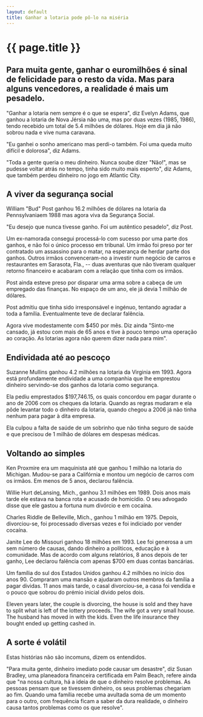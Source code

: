 ```yaml
---
layout: default
title: Ganhar a lotaria pode pô-lo na miséria
---
```


# {{ page.title }}

## Para muita gente, ganhar o euromilhões é sinal de felicidade para o resto da vida. Mas para alguns vencedores, a realidade é mais um pesadelo.

"Ganhar a lotaria nem sempre é o que se espera", diz Evelyn Adams, que ganhou a lotaria de Nova Jérsia não uma, mas por duas vezes (1985, 1986), tendo recebido um total de 5.4 milhões de dólares. Hoje em dia já não sobrou nada e vive numa caravana.

"Eu ganhei o sonho americano mas perdi-o também. Foi uma queda muito difícil e dolorosa", diz Adams.

"Toda a gente queria o meu dinheiro. Nunca soube dizer "Não!", mas se pudesse voltar atrás no tempo, tinha sido muito mais esperto", diz Adams, que também perdeu dinheiro no jogo em Atlantic City.

## A viver da segurança social

William "Bud" Post ganhou 16.2 milhões de dólares na lotaria da Pennsylvaniaem 1988 mas agora viva da Segurança Social.

"Eu desejo que nunca tivesse ganho. Foi um autêntico pesadelo", diz Post.

Um ex-namorada consegui processá-lo com sucesso por uma parte dos ganhos, e não foi o único processo em tribunal. Um irmão foi preso por ter contratado um assassino para o matar, na esperança de herdar parte dos ganhos. Outros irmãos convenceram-no a investir num negócio de carros e restaurantes em Sarasota, Fla., -- duas aventuras que não tiveram qualquer retorno financeiro e acabaram com a relação que tinha com os irmãos.

Post ainda esteve preso por disparar uma arma sobre a cabeça de um empregado das finanças. No espaço de um ano, ele já devia 1 milhão de dólares.

Post admitiu que tinha sido irresponsável e ingénuo, tentando agradar a toda a família. Eventualmente teve de declarar falência.

Agora vive modestamente com $450 por mês. Diz ainda "Sinto-me cansado, já estou com mais de 65 anos e tive à pouco tempo uma operação ao coração. As lotarias agora não querem dizer nada para mim".

## Endividada até ao pescoço

Suzanne Mullins ganhou 4.2 milhões na lotaria da Virginia em 1993. Agora está profundamente endividade a uma companhia que lhe emprestou dinheiro servindo-se dos ganhos da lotaria como segurança.

Ela pediu emprestados $197,746.15, os quais concordou em pagar durante o ano de 2006 com os cheques da lotaria. Quando as regras mudaram e ela pôde levantar todo o dinheiro da lotaria, quando chegou a 2006 já não tinha nenhum para pagar à dita empresa.

Ela culpou a falta de saúde de um sobrinho que não tinha seguro de saúde e que precisou de 1 milhão de dólares em despesas médicas.

## Voltando ao simples

Ken Proxmire era um maquinista até que ganhou 1 milhão na lotaria do Michigan. Mudou-se para a Califórnia e montou um negócio de carros com os irmãos. Em menos de 5 anos, declarou falência.

Willie Hurt deLansing, Mich., ganhou 3.1 milhões em 1989. Dois anos mais tarde ele estava na banca rota e acusado de homicídio. O seu advogado disse que ele gastou a fortuna num divórcio e em cocaína.

Charles Riddle de Belleville, Mich., ganhou 1 milhão em 1975. Depois, divorciou-se, foi processado diversas vezes e foi indiciado por vender cocaína.

Janite Lee do Missouri ganhou 18 milhões em 1993. Lee foi generosa a um sem número de causas, dando dinheiro a políticos, educação e à comunidade. Mas de acordo com alguns relatórios, 8 anos depois de ter ganho, Lee declarou falência com apenas $700 em duas contas bancárias.

Um família do sul dos Estados Unidos ganhou 4.2 milhões no início dos anos 90. Compraram uma mansão e ajudaram outros membros da família a pagar dividas. 11 anos mais tarde, o casal divorciou-se, a casa foi vendida e o pouco que sobrou do prémio inicial divido pelos dois.

Eleven years later, the couple is divorcing, the house is sold and they have to split what is left of the lottery proceeds. The wife got a very small house. The husband has moved in with the kids. Even the life insurance they bought ended up getting cashed in.

## A sorte é volátil

Estas histórias não são incomuns, dizem os entendidos.

"Para muita gente, dinheiro imediato pode causar um desastre", diz Susan Bradley, uma planeadora financeira certificada em Palm Beach, refere ainda que "na nossa cultura, há a ideia de que o dinheiro resolve problemas. As pessoas pensam que se tivessem dinheiro, os seus problemas chegariam ao fim. Quando uma família recebe uma avultada soma de um momento para o outro, com frequência ficam a saber da dura realidade, o dinheiro causa tantos problemas como os que resolve".